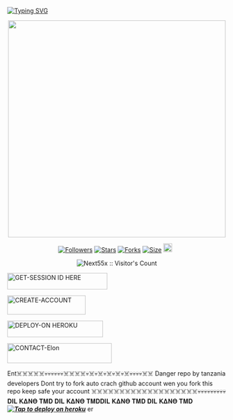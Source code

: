 

[![Typing SVG](https://readme-typing-svg.herokuapp.com?font=Fira+Code&pause=1000&color=000000&width=435&lines=𝗠𝗔𝗗𝗘+𝗕𝗬+DIL+KANO+TMD+𝟮𝟬𝟮𝟱+𝗧𝗛𝗔𝗡𝗞)](https://git.io/typing-svg)

<p align="center"><img src="https://files.catbox.moe/xg0s5o.jpg" width="500"height="500" />

<p align="center">
<a href="https://github.com/deshallos1/followers"><img title="Followers" src="https://img.shields.io/github/followers/lezkush-bot?color=blue&style=flat-square"></a>
<a href="https://github.com/lezkush8/lezkush-bot/stargazers/"><img title="Stars" src="https://img.shields.io/github/stars/lezkush8/lezkush-bot?color=blue&style=flat-square"></a>
<a href="https://github.com/next55x/DILI_KANO_-/network/members"><img title="Forks" src="https://img.shields.io/github/forks/lezkush8/lezkush-bot?color=blue&style=flat-square"></a>
<a href="https://github.com/next55x/DILI_KANO_-"><img title="Size" src="https://img.shields.io/github/repo-size/next55x/DILI_KANO_-?style=flat-square&color=blue"></a>
<a href="https://github.com/next55x/DILI_KANO_-/graphs/commit-activity"><img height="20" src="https://img.shields.io/badge/Maintained%3F-yes-green.svg"></a>&nbsp;&nbsp;
</p>
<p align='center'>
</p>
 <p align="center"><img src="https://profile-counter.glitch.me/{Next55x}/count.svg" alt="Next55x :: Visitor's Count" old_src="https://profile-counter.glitch.me/{Next55x}/count.svg" /></p>


  <a href="https://timnasa-session-id-etyy.onrender.com"><img title="GET-SESSION ID HERE" src="https://img.shields.io/badge/GET-SESSION ID HERE-h?color=blue&style=for-the-badge&logo=nike" width="230" height="38.45"/></a></p>

<a href="https://signup.heroku.com/"><img title="CREATE-ACCOUNT" src="https://img.shields.io/badge/CREATE-ACCOUNT-h?color=blue&style=for-the-badge&logo=blue" width="180" height="43.45"/></a></p>

<a href="https://dashboard.heroku.com/new?template=https://github.com/next55x/DILI_KANO_-"><img title="DEPLOY-ON HEROKU" src="https://img.shields.io/badge/DEPLOY-ON HEROKU-h?color=blue&style=for-the-badge&logo=nike" width="220" height="38.45"/></a></p>

<a href="https://wa.me/+255699155695-INFO"><img title="CONTACT-Elon" src="https://img.shields.io/badge/CONTACT-𝐃𝚰𝐋 𝐊𝚫𝚴𝚯 𝚻𝚳𝐃?color=black&style=for-the-badge&logo=audi" width="240" height="45.45"/></a></p>


Ent☠️☠️☠️☠️☠️💀💀💀💀💀💀☠️☠️☠️☠️💀☠️💀☠️💀☠️💀☠️💀☠️💀💀💀💀☠️☠️
Danger repo by tanzania developers 
Dont try to fork auto crach github account wen you fork this repo
keep safe your account 
☠️☠️☠️☠️☠️☠️☠️☠️☠️☠️☠️☠️☠️☠️☠️☠️☠️☠️☠️💀💀💀💀💀💀💀💀💀
𝐃𝚰𝐋 𝐊𝚫𝚴𝚯 𝚻𝚳𝐃 𝐃𝚰𝐋 𝐊𝚫𝚴𝚯 𝚻𝚳𝐃𝐃𝚰𝐋 𝐊𝚫𝚴𝚯 𝚻𝚳𝐃 𝐃𝚰𝐋 𝐊𝚫𝚴𝚯 𝚻𝚳𝐃
 ***[![Tap to deploy on heroku](https://www.herokucdn.com/deploy/button.svg)](https://dashboard.heroku.com/new?button-url=https://github.com/next55x/DILI_KANO_-&template=https://github.com/next55x/DILI_KANO_-.git)***
er
